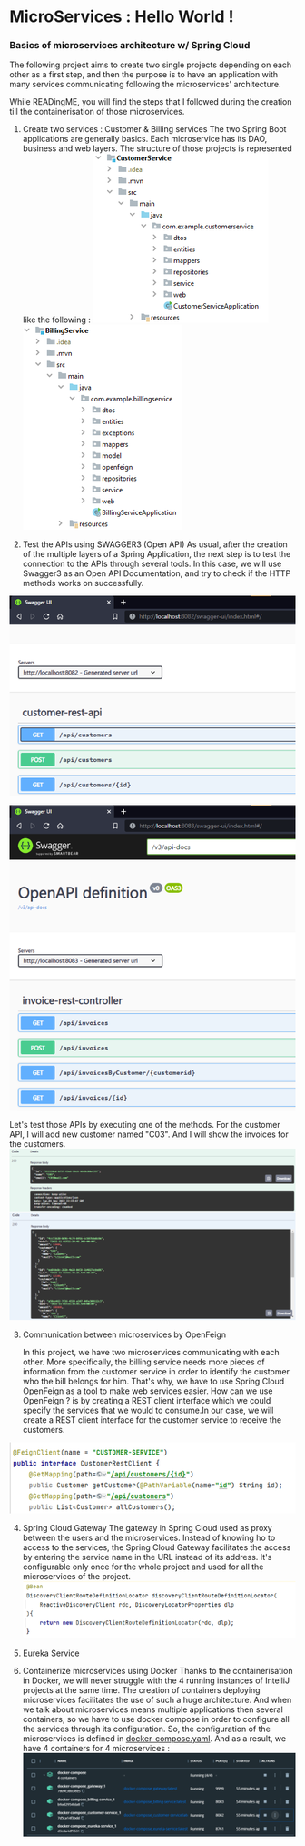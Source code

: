 # MicroServices : Hello World !
### Basics of microservices architecture w/ Spring Cloud
The following project aims to create two single projects depending on each other as a first step, and then the purpose is to have an application with many services communicating following the microservices' architecture.

While READingME, you will find the steps that I followed during the creation till the containerisation of those microservices.
1. Create two services : Customer & Billing services
    The two Spring Boot applications are generally basics. Each microservice has its DAO, business and web layers. The structure of those projects is represented like the following :
   ![Customer-service_structure](https://github.com/loubnaAminou/MicroServices/blob/main/imgs/structure_customer.png)
![Billing-service_structure](https://github.com/loubnaAminou/MicroServices/blob/main/imgs/structure_billing.png)

2. Test the APIs using SWAGGER3 (Open API)
    As usual, after the creation of the multiple layers of a Spring Application, the next step is to test the connection to the APIs through several tools. In this case, we will use Swagger3 as an Open API Documentation, and try to check if the HTTP methods works on successfully.

![Customer-API](https://github.com/loubnaAminou/MicroServices/blob/main/imgs/swagger-customer.png)

![Billing-API](https://github.com/loubnaAminou/MicroServices/blob/main/imgs/swagger-billing.png)
   
Let's test those APIs by executing one of the methods. For the customer API, I will add new customer named "C03". And I will show the invoices for the customers.
![Customer-testAPI](https://github.com/loubnaAminou/MicroServices/blob/main/imgs/testapi_customer.png)
![Billing-testAPI](https://github.com/loubnaAminou/MicroServices/blob/main/imgs/testapi_billing.png)


3. Communication between microservices by OpenFeign

    In this project, we have two microservices communicating with each other. More specifically, the billing service needs more pieces of information from the customer service in order to identify the customer who the bill belongs for him. That's why, we have to use Spring Cloud OpenFeign as a tool to make web services easier. How can we use OpenFeign ? is by creating a REST client interface which we could specify the services that we would to consume.In our case, we will create a REST client interface for the customer service to receive the customers.

![OpenFeignInterface](https://github.com/loubnaAminou/MicroServices/blob/main/imgs/openfeign.png)

4. Spring Cloud Gateway
    The gateway in Spring Cloud used as proxy between the users and the microservices. Instead of knowing ho to access to the services, the Spring Cloud Gateway facilitates the access by entering the service name in the URL instead of its address. It's configurable only once for the whole project and used for all the microservices of the project.  
   ![Gateway](https://github.com/loubnaAminou/MicroServices/blob/main/imgs/gateway.png)


5. Eureka Service
6. Containerize microservices using Docker
Thanks to the containerisation in Docker, we will never struggle with the 4 running instances of IntelliJ projects at the same time. The creation of containers deploying microservices facilitates the use of such a huge architecture. And when we talk about microservices means multiple applications then several containers, so we have to use docker compose in order to configure all the services through its configuration. So, the configuration of the microservices is defined in [docker-compose.yaml](https://github.com/loubnaAminou/MicroServices/blob/main/docker-compose/docker-compose.yaml). And as a result, we have 4 containers for 4 microservices :
   ![docker-containers](https://github.com/loubnaAminou/MicroServices/blob/main/imgs/docker-containers.png)
